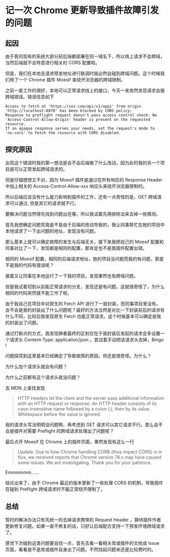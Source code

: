 # 记一次 Chrome 更新导致插件故障引发的问题

## 起因
由于我司现有的系统大部分前后端都部署在同一域名下，所以线上请求不会跨域，当然后端就不会特意进行相关的 CORS 配置啦。  

但是，我们在本地去请求预发地址进行联调时就必然会碰到跨域问题。这个时候我们用了一个 Chrome 插件 Moesif 来绕开浏览器的跨域限制。  

之前一直工作的很好，本地可以正常请求线上的接口，今天一来突然发现请求会报跨域错误。错误信息如下  
```
Access to fetch at 'https://xxx.com/api/v1/apps' from origin 'http://localhost:8870' has been blocked by CORS policy:   
Response to preflight request doesn't pass access control check: No 'Access-Control-Allow-Origin' header is present on the requested resource.  
If an opaque response serves your needs, set the request's mode to 'no-cors' to fetch the resource with CORS disabled.
```

## 探究原因
出现这个错误时我的第一想法是会不会后端做了什么改动，因为此时我的另一个项目是可以正常发起跨域请求的。  

但是仔细想想又不对，因为 Moesif 插件是通过在所有响应的 Response Header 中加上相关的 Access-Control-Allow-xxx 响应头来绕开浏览器限制的。  

所以后端应该没有什么能力影响到插件的工作，还有一点奇怪的是，GET 跨域请求可以通过, 但是其它的请求就不行。  

要解决问题当然得先找到问题出在哪，所以我试着先用排除法来去掉一些猜测。  

首先我想确定问题究竟是不是由于后端的改动导致的，我让同事帮忙在她的项目中本地请求了一下出问题的地址，发现没有问题。  

那么基本上就可以确定故障的发生与后端无关，接下来我把自己的 Moesif 配置和同事对比了一下，发现都是相同的配置，那肯定也不是我插件配置出错。

相同的 Moesif 配置，相同的后端请求地址，她的项目没问题而我的有问题，那是不是我的代码有错误呢？  

接着又让同事在本地运行了一下我的项目，发现果然也有跨域问题。  

但是我试着切到以前能正常请求的分支，发现还是有问题。这就很奇怪了，为什么相同的代码突然就不能工作了呢。  

由于我自己在项目中对原生的 Fetch API 进行了一层封装，而同事项目里没有。会不会是我的封装出了什么问题呢？最好的方法当然是对比一下封装前后的请求有什么不同，比较后我发现原生 Fetch 也能正常请求。这个时候基本可以确定是我的封装出了问题。  

通过打断点的方式，我发现俩者最终的区别仅在于我封装后发起的请求会多设置一个请求头 Content-Type: application/json 。尝试着手动把该请求头去掉，Bingo !  

问题探究到这里基本已经确定了导致故障的原因，但还是很奇怪。为什么？  

为什么加个请求头就会有问题？  

为什么之前都有这个请求头就没问题？  

去 MDN 上查找发现
> HTTP headers let the client and the server pass additional information with an HTTP request or response. An HTTP header consists of its case-insensitive name followed by a colon (:), then by its value. Whitespace before the value is ignored.


我的请求头写法明明没问题啊，再考虑到 GET 请求可以其它请求不行。那么会不会是插件对需要 Preflight 的跨域请求处理出了问题呢？  

最后点开 Moesif 在 Chrome 上的插件页面，果然发现有这么一行
> Update: Due to how Chrome handling CORB (thus impact CORS) is in flux, we received reports that Chrome version 76.x may have caused some issues. We are investigating. Thank you for your patience. 

Emmmmmm......  

结论出来了，由于 Chrome 最近的版本更新了一些处理 CORS 的机制，导致插件在碰到 Preflight 跨域请求时不能正常绕开限制了。

## 总结
暂时的解决办法只有先统一的去掉请求携带的 Request Header ，静待插件作者更新修复问题。如果一直不修复的话，只好让后端配合支持一下预发环境跨域请求了。  

感觉下次碰到这类问题要自信一点，首先去看一看相关库或插件的文档或 Issue 页面，看看是不是库或插件自身出了问题。不然找起问题来还是比较费时的。